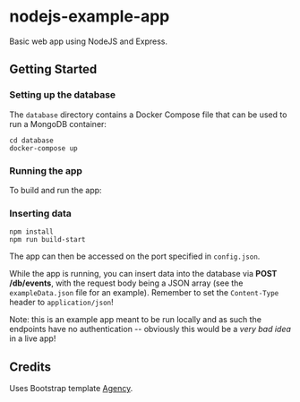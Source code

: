 # nodejs-example-app

Basic web app using NodeJS and Express.

## Getting Started

### Setting up the database

The `database` directory contains a Docker Compose file that can be used to run a MongoDB container:

```
cd database
docker-compose up
```

### Running the app

To build and run the app:

### Inserting data

```
npm install
npm run build-start
```

The app can then be accessed on the port specified in `config.json`.

While the app is running, you can insert data into the database via **POST /db/events**, with the request body being a JSON array (see the `exampleData.json` file for an example). Remember to set the `Content-Type` header to `application/json`!

Note: this is an example app meant to be run locally and as such the endpoints have no authentication -- obviously this would be a *very bad idea* in a live app!

## Credits

Uses Bootstrap template [Agency](https://startbootstrap.com/themes/agency/).